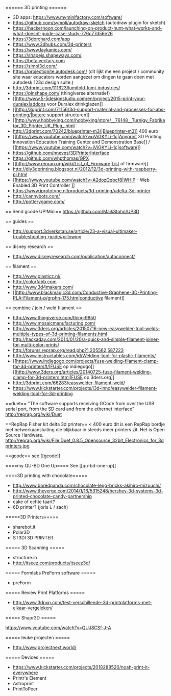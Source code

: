
====== 3D printing ======
* 3D apps: https://www.myminifactory.com/software/
* https://github.com/sympli/autodraw-sketch (autodraw plugin for sketch)
* https://hackernoon.com/launching-on-product-hunt-what-works-and-what-doesnt-guide-case-study-776c77d56e26
* https://3dorchard.com/app
* https://www.3dhubs.com/3d-printers
* https://www.laykanics.com/
* https://shapejs.shapeways.com/
* https://beta.vectary.com
* https://simpl3d.com/
* https://projectignite.autodesk.com/ (dit lijkt me een project / community site waar educators worden aangezet om dingen te gaan doen met autodesk 123d design suite.)
* http://3dprint.com/111623/lumifold-lumi-industries/
* https://pinshape.com/ (thingiverse alternatief)
* [[http://www.5-5designstudio.com/en/project/2015-print-your-duralex|addons voor Duralex drinkglazen]]
* [[http://3dprint.com/71156/3d-support-material-and-processes-for-abs-printing/|betere support structuren]]
* [[http://www.hobbyking.com/hobbyking/store/__76148__Turnigy_Fabrikator_3D_Printer_UK_Plug_.html
* http://3dprint.com/70242/blueprinter-m3/|Blueprinter-m3]] 400 euro
* [[https://www.youtube.com/watch?v=iViGKYLi-1c|Anyprint 3D Printing Innovation Education Training Center and Demonstration Base]] / [[https://www.youtube.com/watch?v=iViGKYLi-1c|software]]
* https://github.com/nneves/3DPrinterInterface
* https://github.com/whpthomas/GPX
* [[http://www.reprap.org/wiki/List_of_Firmware|List of firmware]]
* http://diy3dprinting.blogspot.nl/2012/12/3d-printing-with-raspberry-pi.html
* [[https://www.youtube.com/watch?v=A2dozQqbcf8|WHIP - Web Enabled 3D Print Controller
]]
* https://www.iprototype.nl/products/3d-printing/udelta-3d-printer
* http://cannybots.com/
* http://potterygame.com/

== Send gcode UP!Mini==
https://github.com/MaikStohn/UP3D

== guides ==
* http://support.3dverkstan.se/article/23-a-visual-ultimaker-troubleshooting-guide#pillowing

== disney research == 
* http://www.disneyresearch.com/publication/autoconnect/

== filament ==
* http://www.plasticz.nl/
* http://colorfabb.com
* http://www.3d4makers.com/
* [[http://www.blackmagic3d.com/Conductive-Graphene-3D-Printing-PLA-Filament-p/grphn-175.htm|conductive filament]]

== combine / join / weld filament ==
* http://www.thingiverse.com/thing:9850
* http://www.mosaicmanufacturing.com/
* http://www.3ders.org/articles/20150716-new-easywelder-tool-welds-multiple-types-of-3d-printing-filaments.html
* http://hackaday.com/2014/01/20/a-quick-and-simple-filament-joiner-for-multi-color-prints/
* http://forums.reprap.org/read.php?1,205562,587223
* http://www.instructables.com/id/Welding-tool-for-plastic-filaments/
* [[https://www.indiegogo.com/projects/fuse-welding-filament-clamp-for-3d-printers#/|FUSE op indiegogo]][[http://www.3ders.org/articles/20140725-fuse-filament-welding-clamp-for-3d-printers.html|FUSE op 3ders.org]]
* http://3dprint.com/66283/easywelder-filament-weld/
* https://www.kickstarter.com/projects/i3d-inno/easywelder-filament-welding-tool-for-3d-printing

==duet==
"The software supports receiving GCode from over the USB serial port, from the SD card and from the ethernet interface" http://reprap.org/wiki/Duet

==RepRap Fisher kit delta 3d printer==
< 400 euro
dit is een RepRap bordje met netwerkaansluiting die blijkbaar in steeds meer printers zit. Het is Open Source Hardware. http://reprap.org/wiki/File:Duet_0.8.5_Opensource_32bit_Electronics_for_3dprinters.jpg

==gcode==
see [[gcode]]

====my QU-BD One Up====
See [[qu-bd-one-up]]

====3D printing with chocolate=====
* http://www.boredpanda.com/chocolate-lego-bricks-akihiro-mizuuchi/
* http://www.theverge.com/2014/1/16/5315248/hershey-3d-systems-3d-printed-chocolate-candy-partnership
* cake of echte taart?
* 6D printer? (joris L / zach)

=====3D Printers=====
* sharebot.it
* Polar3D
* ST3DI 3D PRINTER

===== 3D Scanning =====
* structure.io
* http://itseez.com/products/itseez3d/

===== Formlabs PreForm software =====
* preForm

===== Review Print Platforms =====
* http://www.3dpxp.com/test-verschillende-3d-printplatforms-met-elkaar-vergeleken/

===== Shapr3D =====

https://www.youtube.com/watch?v=QUJ8CSf-J-A

===== leuke projecten =====
* http://www.projectnext.world/

===== Devices =====
* https://www.kickstarter.com/projects/2018288520/noah-print-it-everywhere
* Printr's Element
* Astroprint
* PrintToPeer